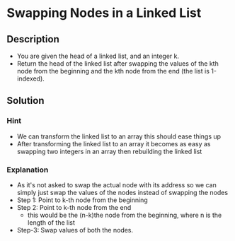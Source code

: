 # Swapping Nodes in a Linked List

## Description

* You are given the head of a linked list, and an integer k.
* Return the head of the linked list after swapping the values of the kth node from the beginning and the kth node from the end (the list is 1-indexed).

## Solution

### Hint

* We can transform the linked list to an array this should ease things up
* After transforming the linked list to an array it becomes as easy as swapping two integers in an array then rebuilding the linked list

### Explanation

* As it's not asked to swap the actual node with its address so we can simply just swap the values of the nodes instead of swapping the nodes
* Step 1: Point to k-th node from the beginning
* Step 2: Point to k-th node from the end
  * this would be the (n-k)the node from the beginning, where n is the length of the list
* Step-3: Swap values of both the nodes.
